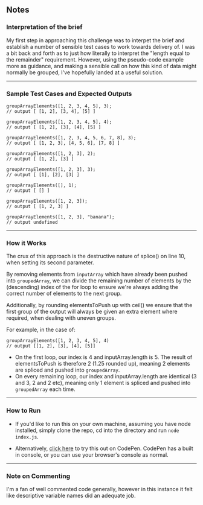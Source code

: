 ## Notes

### Interpretation of the brief

My first step in approaching this challenge was to interpet the brief and establish a number of sensible test cases to work towards delivery of. I was a bit back and forth as to just how literally to interpret the "length equal to the remainder" requirement. However, using the pseudo-code example more as guidance, and making a sensible call on how this kind of data might normally be grouped, I've hopefully landed at a useful solution.

---

### Sample Test Cases and Expected Outputs

    groupArrayElements([1, 2, 3, 4, 5], 3);
    // output [ [1, 2], [3, 4], [5] ]

	groupArrayElements([1, 2, 3, 4, 5], 4);
    // output [ [1, 2], [3], [4], [5] ]

	groupArrayElements([1, 2, 3, 4, 5, 6, 7, 8], 3);
    // output [ [1, 2, 3], [4, 5, 6], [7, 8] ]

	groupArrayElements([1, 2, 3], 2);
    // output [ [1, 2], [3] ]

	groupArrayElements([1, 2, 3], 3);
    // output [ [1], [2], [3] ]

	groupArrayElements([], 1);
    // output [ [] ]

	groupArrayElements([1, 2, 3]);
    // output [ [1, 2, 3] ]

	groupArrayElements([1, 2, 3], "banana");
    // output undefined

---

### How it Works

The crux of this approach is the destructive nature of splice() on line 10, when setting its second parameter.

By removing elements from `inputArray` which have already been pushed into `groupedArray`, we can divide the remaining number of elements by the (descending) index of the for loop to ensure we're always adding the correct number of elements to the next group.

Additionally, by rounding elementsToPush up with ceil() we ensure that the first group of the output will always be given an extra element where required, when dealing with uneven groups.

For example, in the case of:

    groupArrayElements([1, 2, 3, 4, 5], 4)
    // output [[1, 2], [3], [4], [5]]

* On the first loop, our index is 4 and inputArray.length is 5. The result of elementsToPush is therefore 2 (1.25 rounded up), meaning 2 elements are spliced and pushed into `groupedArray`.
* On every remaining loop, our index and inputArray.length are identical (3 and 3, 2 and 2 etc), meaning only 1 element is spliced and pushed into `groupedArray` each time.

---

### How to Run

* If you'd like to run this on your own machine, assuming you have node installed, simply clone the repo, cd into the directory and run `node index.js`.

* Alternatively, [click here](https://codepen.io/fraserboag/pen/QWyRVea) to try this out on CodePen. CodePen has a built in console, or you can use your browser's console as normal.

---

### Note on Commenting

I'm a fan of well commented code generally, however in this instance it felt like descriptive variable names did an adequate job.
